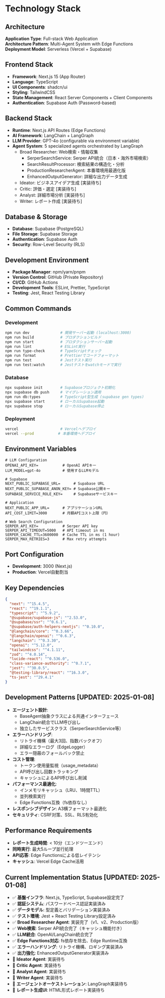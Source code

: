 # Technology Stack

## Architecture
**Application Type**: Full-stack Web Application  
**Architecture Pattern**: Multi-Agent System with Edge Functions  
**Deployment Model**: Serverless (Vercel + Supabase)

## Frontend Stack
- **Framework**: Next.js 15 (App Router)
- **Language**: TypeScript
- **UI Components**: shadcn/ui
- **Styling**: TailwindCSS
- **State Management**: React Server Components + Client Components
- **Authentication**: Supabase Auth (Password-based)

## Backend Stack
- **Runtime**: Next.js API Routes (Edge Functions)
- **AI Framework**: LangChain + LangGraph
- **LLM Provider**: GPT-4o (configurable via environment variable)
- **Agent System**: 5 specialized agents orchestrated by LangGraph
  - Broad Researcher: Web検索・情報収集
    - SerperSearchService: Serper API統合（日本・海外市場検索）
    - SearchResultProcessor: 検索結果の構造化・分析
    - ProductionResearcherAgent: 本番環境用最適化版
    - EnhancedOutputGenerator: 詳細な出力データ生成
  - Ideator: ビジネスアイデア生成 [実装待ち]
  - Critic: 評価・選定 [実装待ち]
  - Analyst: 詳細市場分析 [実装待ち]
  - Writer: レポート作成 [実装待ち]

## Database & Storage
- **Database**: Supabase (PostgreSQL)
- **File Storage**: Supabase Storage
- **Authentication**: Supabase Auth
- **Security**: Row-Level Security (RLS)

## Development Environment
- **Package Manager**: npm/yarn/pnpm
- **Version Control**: GitHub (Private Repository)
- **CI/CD**: GitHub Actions
- **Development Tools**: ESLint, Prettier, TypeScript
- **Testing**: Jest, React Testing Library

## Common Commands

### Development
```bash
npm run dev              # 開発サーバー起動 (localhost:3000)
npm run build            # プロダクションビルド
npm run start            # プロダクションサーバー起動
npm run lint             # ESLint実行
npm run type-check       # TypeScriptチェック
npm run format           # Prettierでコードフォーマット
npm run test             # Jestテスト実行
npm run test:watch       # Jestテストをwatchモードで実行
```

### Database
```bash
npx supabase init        # Supabaseプロジェクト初期化
npx supabase db push     # マイグレーション適用
npm run db:types         # TypeScript型生成 (supabase gen types)
npx supabase start       # ローカルSupabase起動
npx supabase stop        # ローカルSupabase停止
```

### Deployment
```bash
vercel                   # Vercelへデプロイ
vercel --prod           # 本番環境へデプロイ
```

## Environment Variables
```env
# LLM Configuration
OPENAI_API_KEY=           # OpenAI APIキー
LLM_MODEL=gpt-4o          # 使用するLLMモデル

# Supabase
NEXT_PUBLIC_SUPABASE_URL=      # Supabase URL
NEXT_PUBLIC_SUPABASE_ANON_KEY= # Supabase公開キー
SUPABASE_SERVICE_ROLE_KEY=     # Supabaseサービスキー

# Application
NEXT_PUBLIC_APP_URL=      # アプリケーションURL
API_COST_LIMIT=3000       # 月額APIコスト上限（円）

# Web Search Configuration
SERPER_API_KEY=           # Serper API key
SERPER_API_TIMEOUT=5000   # API timeout in ms
SERPER_CACHE_TTL=3600000  # Cache TTL in ms (1 hour)
SERPER_MAX_RETRIES=3      # Max retry attempts
```

## Port Configuration
- **Development**: 3000 (Next.js)
- **Production**: Vercel自動割当

## Key Dependencies
```json
{
  "next": "^15.4.5",
  "react": "^19.1.1",
  "typescript": "^5.9.2",
  "@supabase/supabase-js": "^2.53.0",
  "@supabase/ssr": "^0.6.1",
  "@supabase/auth-helpers-nextjs": "^0.10.0",
  "@langchain/core": "^0.3.66",
  "@langchain/openai": "^0.6.3",
  "langchain": "^0.3.30",
  "openai": "^5.12.0",
  "tailwindcss": "^4.1.11",
  "zod": "^4.0.14",
  "lucide-react": "^0.536.0",
  "class-variance-authority": "^0.7.1",
  "jest": "^30.0.5",
  "@testing-library/react": "^16.3.0",
  "ts-jest": "^29.4.1"
}
```

## Development Patterns [UPDATED: 2025-01-08]
- **エージェント設計**: 
  - BaseAgent抽象クラスによる共通インターフェース
  - LangChain統合でLLM呼び出し
  - 独立したサービスクラス（SerperSearchService等）
- **エラーハンドリング**: 
  - リトライ機構（最大3回、指数バックオフ）
  - 詳細なエラーログ（EdgeLogger）
  - エラー隠蔽のフォールバック禁止
- **コスト管理**: 
  - トークン使用量監視（usage_metadata）
  - API呼び出し回数トラッキング
  - キャッシュによるAPI呼び出し削減
- **パフォーマンス最適化**:
  - インメモリキャッシュ（LRU、1時間TTL）
  - 並列検索実行
  - Edge Functions互換（fs依存なし）
- **レスポンシブデザイン**: A3横フォーマット最適化
- **セキュリティ**: CSRF対策、SSL、RLS有効化

## Performance Requirements
- **レポート生成時間**: < 10分（エンドツーエンド）
- **同時実行**: 最大5ループ並行処理
- **API応答**: Edge Functionsによる低レイテンシ
- **キャッシュ**: Vercel Edge Cache活用

## Current Implementation Status [UPDATED: 2025-01-08]
- ✅ **基盤インフラ**: Next.js, TypeScript, Supabase設定完了
- ✅ **認証システム**: パスワードベース認証実装済み
- ✅ **データモデル**: 型定義とバリデーション実装済み
- ✅ **テスト環境**: Jest + React Testing Library設定済み
- ✅ **Broad Researcher Agent**: 実装完了（v1、v2、Production版）
- ✅ **Web検索**: Serper API統合完了（キャッシュ機能付き）
- ✅ **LLM統合**: OpenAI/LangChain統合完了
- ✅ **Edge Functions対応**: fs依存を除去、Edge Runtime互換
- ✅ **エラーハンドリング**: リトライ機構、ロギング実装済み
- ✅ **出力強化**: EnhancedOutputGenerator実装済み
- 🚧 **Ideator Agent**: 実装待ち
- 🚧 **Critic Agent**: 実装待ち 
- 🚧 **Analyst Agent**: 実装待ち
- 🚧 **Writer Agent**: 実装待ち
- 🚧 **エージェントオーケストレーション**: LangGraph実装待ち
- 🚧 **レポート生成UI**: HTML形式レポート実装待ち
